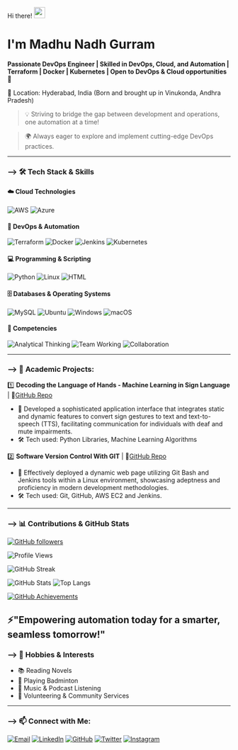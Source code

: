 Hi there! <img src="https://media.giphy.com/media/hvRJCLFzcasrR4ia7z/giphy.gif" width="25" height="25">
 
# I'm Madhu Nadh Gurram 
 
**Passionate DevOps Engineer | Skilled in DevOps, Cloud, and Automation | Terraform | Docker | Kubernetes | Open to DevOps & Cloud opportunities🚀**

📍 Location: Hyderabad, India (Born and brought up in Vinukonda, Andhra Pradesh)

> 💡 Striving to bridge the gap between development and operations, one automation at a time!

> 🌍 Always eager to explore and implement cutting-edge DevOps practices.

---

### --> 🛠 Tech Stack & Skills  

#### ☁️ Cloud Technologies  
![AWS](https://img.shields.io/badge/AWS-FF8C00?style=for-the-badge&logo=amazonaws&logoColor=black)  ![Azure](https://img.shields.io/badge/Azure-0078D4?style=for-the-badge&logo=microsoftazure&logoColor=white)  

#### 🔧 DevOps & Automation  
![Terraform](https://img.shields.io/badge/Terraform-623CE4?style=for-the-badge&logo=terraform&logoColor=white)  ![Docker](https://img.shields.io/badge/Docker-2496ED?style=for-the-badge&logo=docker&logoColor=white)  ![Jenkins](https://img.shields.io/badge/Jenkins-D24939?style=for-the-badge&logo=jenkins&logoColor=white) ![Kubernetes](https://img.shields.io/badge/Kubernetes-326CE5?style=for-the-badge&logo=kubernetes&logoColor=white)  

#### 💻 Programming & Scripting  
![Python](https://img.shields.io/badge/Python-3776AB?style=for-the-badge&logo=python&logoColor=white)  ![Linux](https://img.shields.io/badge/Linux-FCC624?style=for-the-badge&logo=linux&logoColor=black)  ![HTML](https://img.shields.io/badge/HTML5-E34F26?style=for-the-badge&logo=html5&logoColor=white)  

#### 🗄️ Databases & Operating Systems 
![MySQL](https://img.shields.io/badge/MySQL-4479A1?style=for-the-badge&logo=mysql&logoColor=white) ![Ubuntu](https://img.shields.io/badge/Ubuntu-E95420?style=for-the-badge&logo=ubuntu&logoColor=white) ![Windows](https://img.shields.io/badge/Windows-0078D6?style=for-the-badge&logo=windows&logoColor=white) ![macOS](https://img.shields.io/badge/macOS-2C2C2C?style=for-the-badge&logo=apple&logoColor=white)



#### 🚀 Competencies  

![Analytical Thinking](https://img.shields.io/badge/Analytical%20Thinking-2C3E50?style=for-the-badge&labelColor)  ![Team Working](https://img.shields.io/badge/Team%20Working-2C3E50?style=for-the-badge&labelColor)
![Collaboration](https://img.shields.io/badge/Collaboration-2C3E50?style=for-the-badge&labelColor)

---

### --> 📌 Academic Projects:

1️⃣ **Decoding the Language of Hands - Machine Learning in Sign Language** | 🔗[GitHub Repo](https://github.com/MadhunadhGurram/Decoding_the_Language_of_Hands-SignLanguage)
   - 🌟 Developed a sophisticated application interface that integrates static and dynamic features to convert sign gestures to text and text-to-speech (TTS), facilitating communication for individuals with deaf and mute impairments.
   - 🛠 Tech used: Python Libraries, Machine Learning Algorithms

2️⃣ **Software Version Control With GIT** | 🔗[GitHub Repo](https://github.com/MadhunadhGurram/Software_Version_Control_With_Git) 
   - 🌟 Effectively deployed a dynamic web page utilizing Git Bash and Jenkins tools within a Linux environment, showcasing adeptness and proficiency in modern development methodologies.
   - 🛠 Tech used: Git, GitHub, AWS EC2 and Jenkins.
---
### --> 📊 Contributions & GitHub Stats

[![GitHub followers](https://img.shields.io/github/followers/madhunadhgurram?style=social)](https://github.com/madhunadhgurram?tab=followers)

![Profile Views](https://komarev.com/ghpvc/?username=madhunadhgurram&color=blue&style=for-the-badge)

![GitHub Streak](https://github-readme-streak-stats.herokuapp.com/?user=madhunadhgurram&theme=tokyonight)
 
![GitHub Stats](https://github-readme-stats.vercel.app/api?username=madhunadhgurram&show_icons=true&theme=tokyonight&hide_border=false)    ![Top Langs](https://github-readme-stats.vercel.app/api/top-langs/?username=madhunadhgurram&layout=compact&theme=tokyonight)

[![GitHub Achievements](https://github-profile-trophy.vercel.app/?username=madhunadhgurram&theme=radical&no-bg=true&margin-w=15)](https://github.com/madhunadhgurram?tab=achievements) 

## ⚡"Empowering automation today for a smarter, seamless tomorrow!"

### --> 🎯 Hobbies & Interests  

- 📚 Reading Novels
- 🏸 Playing Badminton  
- 🎵 Music & Podcast Listening  
- 🤝 Volunteering & Community Services

---

### --> 📫 Connect with Me:

[![Email](https://img.shields.io/badge/Email-D14836?style=for-the-badge&logo=gmail&logoColor=white)](mailto:gurram.madhunadh@gmail.com)
[![LinkedIn](https://img.shields.io/badge/LinkedIn-0A66C2?style=for-the-badge&logo=linkedin&logoColor=white)](https://linkedin.com/in/madhunadh-gurram-51141420a)
[![GitHub](https://img.shields.io/badge/GitHub-181717?style=for-the-badge&logo=github&logoColor=white)](https://github.com/madhunadhgurram)
[![Twitter](https://img.shields.io/badge/Twitter-1DA1F2?style=for-the-badge&logo=twitter&logoColor=white)](https://twitter.com/@vicky_gurram)
[![Instagram](https://img.shields.io/badge/Instagram-E4405F?style=for-the-badge&logo=instagram&logoColor=white)](https://instagram.com/gurram_vicky)
